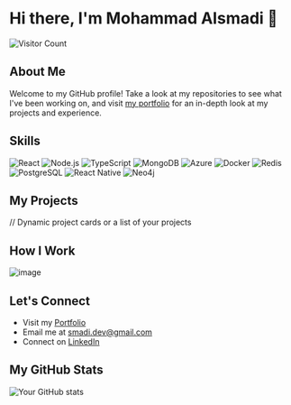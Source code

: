 # Hi there, I'm Mohammad Alsmadi 👋

![Visitor Count](https://profile-counter.glitch.me/smadixd/count.svg)

## About Me
Welcome to my GitHub profile! Take a look at my repositories to see what I've been working on, and visit [my portfolio](https://mohammadalsmadi.com) for an in-depth look at my projects and experience.

## Skills
![React](https://img.shields.io/badge/-ReactJs-61DAFB?logo=react&logoColor=white)
![Node.js](https://img.shields.io/badge/-Node.js-339933?logo=node.js&logoColor=white)
![TypeScript](https://img.shields.io/badge/-TypeScript-3178C6?logo=typescript&logoColor=white)
![MongoDB](https://img.shields.io/badge/-MongoDB-47A248?logo=mongodb&logoColor=white)
![Azure](https://img.shields.io/badge/-Azure-0089D6?logo=microsoftazure&logoColor=white)
![Docker](https://img.shields.io/badge/-Docker-2496ED?logo=docker&logoColor=white)
![Redis](https://img.shields.io/badge/-Redis-DC382D?logo=redis&logoColor=white)
![PostgreSQL](https://img.shields.io/badge/-PostgreSQL-4169E1?logo=postgresql&logoColor=white)
![React Native](https://img.shields.io/badge/-React_Native-61DAFB?logo=react&logoColor=white)
![Neo4j](https://img.shields.io/badge/-Neo4j-008CC1?logo=neo4j&logoColor=white)

## My Projects
// Dynamic project cards or a list of your projects

## How I Work
![image](https://github.com/smadixd/smadixd/assets/49820024/b32d9fa2-dd45-4d3f-9fee-88053bb1e313)

## Let's Connect
- Visit my [Portfolio](https://mohammadalsmadi.com)
- Email me at [smadi.dev@gmail.com](mailto:smadi.dev@gmail.com)
- Connect on [LinkedIn](https://www.linkedin.com/in/smadixd)

## My GitHub Stats
![Your GitHub stats](https://github-readme-stats.vercel.app/api?username=smadixd&show_icons=true)

